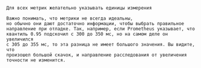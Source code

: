 	Для всех метрик желательно указывать единицы измерения

	Важно понимать, что метрики не всегда идеальны,
	но обычно они дают достаточно информации, чтобы выбрать правильное
	направление при отладке. Так, например, если Pro­me­theus указывает, что
	квантиль 0.95 подскочил с 300 до 350 мс, но на самом деле он увеличился
	с 305 до 355 мс, то эта разница не имеет большого значения. Вы видите, что
	произошел большой скачок, и направление расследования от увеличения
	точности не изменится.


